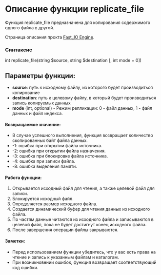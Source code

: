 # Описание функции replicate_file

Функция replicate_file предназначена для копирования содержимого одного файла в другой. 


Страница описания прокта [Fast_IO Engine](https://github.com/commeta/fast_io).


### Синтаксис

int replicate_file(string $source, string $destination [, int mode = 0])

## Параметры функции:
- **source**: путь к исходному файлу, из которого будет производиться копирование
- **destination**: путь к целевому файлу, в который будет производиться запись копируемых данных
- **mode** (int, optional) - Режим репликации: 0 - файл данных, 1 - файл данных и файл индекса.

#### Возвращаемое значение:
- В случае успешного выполнения, функция возвращает количество скопированных байт файла данных.
- -1: ошибка при открытии файла источника.
- -2: ошибка при открытии файла назначения.
- -3: ошибка при блокировке файла источника.
- -4: ошибка при записи файла.
- -8: ошибка выделения памяти.

#### Работа функции:
1. Открывается исходный файл для чтения, а также целевой файл для записи.
2. Блокируется исходный файл.
3. Определяется размер исходного файла.
4. Создается динамический буфер для чтения данных из исходного файла.
5. По частям данные читаются из исходного файла и записываются в целевой файл, пока не будет достигнут конец исходного файла.
6. После завершения операции файлы закрываются.

#### Заметки:
- Перед использованием функции убедитесь, что у вас есть права на чтение и запись к указанным файлам и каталогам.
- При возникновении ошибок, функция возвращает соответствующий код ошибки.
